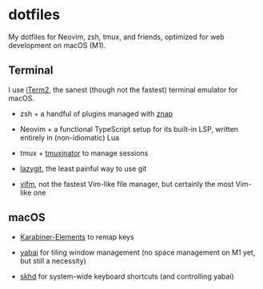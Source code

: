 # dotfiles

My dotfiles for Neovim, zsh, tmux, and friends, optimized for web development on
macOS (M1).

## Terminal

I use [iTerm2](https://github.com/gnachman/iTerm2), the sanest (though not
the fastest) terminal emulator for macOS.

- zsh + a handful of plugins managed with
  [znap](https://github.com/marlonrichert/zsh-snap)

- Neovim + a functional TypeScript setup for its built-in LSP,
  written entirely in (non-idiomatic) Lua

- tmux + [tmuxinator](https://github.com/tmuxinator/tmuxinator) to manage
  sessions

- [lazygit](https://github.com/jesseduffield/lazygit), the least painful way to
  use git

- [vifm](https://github.com/vifm/vifm), not the fastest Vim-like file manager,
  but certainly the most Vim-like one

## macOS

- [Karabiner-Elements](https://github.com/pqrs-org/Karabiner-Elements) to
  remap keys

- [yabai](https://github.com/koekeishiya/yabai) for tiling window management
  (no space management on M1 yet, but still a necessity)

- [skhd](https://github.com/koekeishiya/skhd) for system-wide keyboard shortcuts
  (and controlling yabai)
